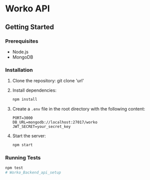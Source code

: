 # Worko API

## Getting Started

### Prerequisites

- Node.js
- MongoDB

### Installation

1. Clone the repository:
    git clone 'url'

2. Install dependencies:
    ```sh
    npm install
    ```

3. Create a `.env` file in the root directory with the following content:
    ```env
    PORT=3000
    DB_URL=mongodb://localhost:27017/worko
    JWT_SECRET=your_secret_key
    ```

4. Start the server:
    ```sh
    npm start
    ```

### Running Tests

```sh
npm test
# Worko_Backend_api_setup
